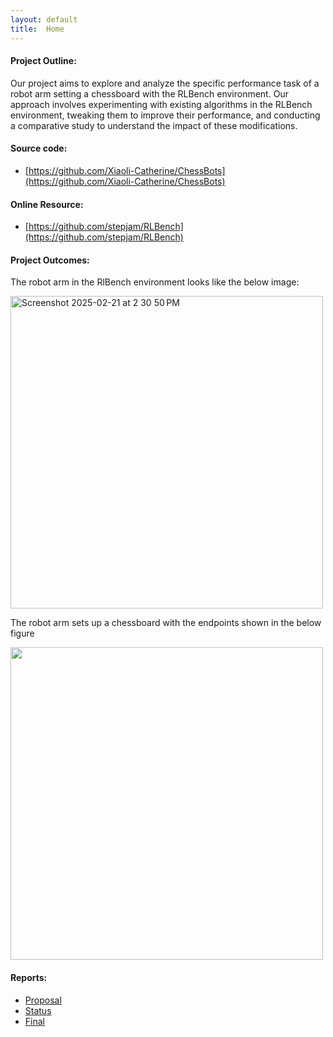 ```yaml
---
layout: default
title:  Home
---
```

#### Project Outline:

Our project aims to explore and analyze the specific performance task of a robot arm setting a chessboard with the RLBench environment. Our approach involves experimenting with existing algorithms in the RLBench environment, tweaking them to improve their performance, and conducting a comparative study to understand the impact of these modifications. 

#### Source code: 
- [https://github.com/Xiaoli-Catherine/ChessBots](https://github.com/Xiaoli-Catherine/ChessBots)

#### Online Resource: 
- [https://github.com/stepjam/RLBench](https://github.com/stepjam/RLBench)

#### Project Outcomes:

The robot arm in the RlBench environment looks like the below image:

<img width="500" alt="Screenshot 2025-02-21 at 2 30 50 PM" src="https://github.com/user-attachments/assets/5bd61a07-b1fa-4502-841c-78729e3b8e04" />

The robot arm sets up a chessboard with the endpoints shown in the below figure

<img src="https://github.com/user-attachments/assets/34ac1459-e1dc-4b30-975f-1b7c3866e979" width="500">

#### Reports:

- [Proposal](proposal.html)
- [Status](status.html)
- [Final](final.html)


